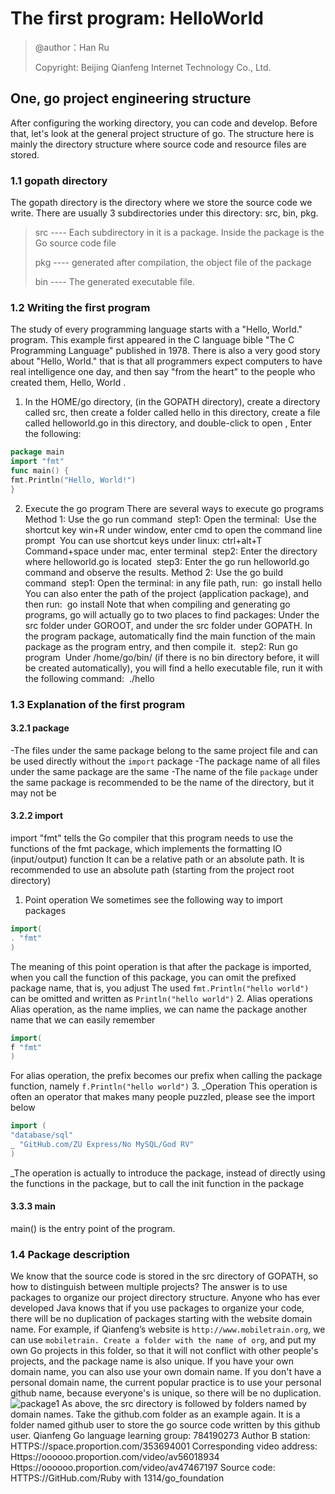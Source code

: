 # The first program: HelloWorld
> @author：Han Ru
>
> Copyright: Beijing Qianfeng Internet Technology Co., Ltd.
## One, go project engineering structure
After configuring the working directory, you can code and develop. Before that, let's look at the general project structure of go. The structure here is mainly the directory structure where source code and resource files are stored.
### 1.1 gopath directory
The gopath directory is the directory where we store the source code we write. There are usually 3 subdirectories under this directory: src, bin, pkg.
> src ---- Each subdirectory in it is a package. Inside the package is the Go source code file
>
> pkg ---- generated after compilation, the object file of the package
>
> bin ---- The generated executable file.
### 1.2 Writing the first program
The study of every programming language starts with a "Hello, World." program. This example first appeared in the C language bible "The C Programming Language" published in 1978. There is also a very good story about "Hello, World." that is that all programmers expect computers to have real intelligence one day, and then say "from the heart" to the people who created them, Hello, World .
1. In the HOME/go directory, (in the GOPATH directory), create a directory called src, then create a folder called hello in this directory, create a file called helloworld.go in this directory, and double-click to open , Enter the following:
```go
package main
import "fmt"
func main() {
fmt.Println("Hello, World!")
}
```
2. Execute the go program
There are several ways to execute go programs
Method 1: Use the go run command
​ step1: Open the terminal:
​ Use the shortcut key win+R under window, enter cmd to open the command line prompt
​ You can use shortcut keys under linux: ctrl+alt+T
​ Command+space under mac, enter terminal
​ step2: Enter the directory where helloworld.go is located
​ step3: Enter the go run helloworld.go command and observe the results.
Method 2: Use the go build command
​ step1: Open the terminal: in any file path, run:
​ go install hello
​ You can also enter the path of the project (application package), and then run:
​ go install
Note that when compiling and generating go programs, go will actually go to two places to find packages:
Under the src folder under GOROOT, and under the src folder under GOPATH.
In the program package, automatically find the main function of the main package as the program entry, and then compile it.
​ step2: Run go program
​ Under /home/go/bin/ (if there is no bin directory before, it will be created automatically), you will find a hello executable file, run it with the following command:
​ ./hello
​
### 1.3 Explanation of the first program
#### 3.2.1 package
-The files under the same package belong to the same project file and can be used directly without the `import` package
-The package name of all files under the same package are the same
-The name of the file `package` under the same package is recommended to be the name of the directory, but it may not be
#### 3.2.2 import
import "fmt" tells the Go compiler that this program needs to use the functions of the fmt package, which implements the formatting IO (input/output) function
It can be a relative path or an absolute path. It is recommended to use an absolute path (starting from the project root directory)
1. Point operation
We sometimes see the following way to import packages
```go
import(
. "fmt"
)
```
The meaning of this point operation is that after the package is imported, when you call the function of this package, you can omit the prefixed package name, that is, you adjust
The used `fmt.Println("hello world")` can be omitted and written as `Println("hello world")`
2. Alias ​​operations
Alias ​​operation, as the name implies, we can name the package another name that we can easily remember
```go
import(
f "fmt"
)
```
For alias operation, the prefix becomes our prefix when calling the package function, namely `f.Println("hello world")`
3. _Operation
This operation is often an operator that makes many people puzzled, please see the import below
```go
import (
"database/sql"
_ "GitHub.com/ZU Express/No MySQL/God RV"
)
```
_The operation is actually to introduce the package, instead of directly using the functions in the package, but to call the init function in the package
#### 3.3.3 main
main() is the entry point of the program.
### 1.4 Package description
We know that the source code is stored in the src directory of GOPATH, so how to distinguish between multiple projects? The answer is to use packages to organize our project directory structure. Anyone who has ever developed Java knows that if you use packages to organize your code, there will be no duplication of packages starting with the website domain name. For example, if Qianfeng’s website is `http://www.mobiletrain.org`, we can use `mobiletrain. Create a folder with the name of org`, and put my own Go projects in this folder, so that it will not conflict with other people's projects, and the package name is also unique.
If you have your own domain name, you can also use your own domain name. If you don't have a personal domain name, the current popular practice is to use your personal github name, because everyone's is unique, so there will be no duplication.
![package1](http://7xtcwd.com1.z0.glb.clouddn.com/package1.png)
As above, the src directory is followed by folders named by domain names. Take the github.com folder as an example again. It is a folder named github user to store the go source code written by this github user.
Qianfeng Go language learning group: 784190273
Author B station:
HTTPS://space.proportion.com/353694001
Corresponding video address:
Https://oooooo.proportion.com/video/av56018934
Https://oooooo.proportion.com/video/av47467197
Source code:
HTTPS://GitHub.com/Ruby with 1314/go_foundation
